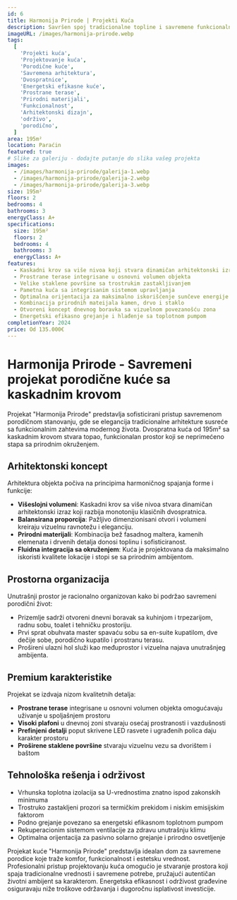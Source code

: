 ```yaml
---
id: 6
title: Harmonija Prirode | Projekti Kuća
description: Savršen spoj tradicionalne topline i savremene funkcionalnosti u ovom dvospratnom porodičnom domu. Projekat kuće nudi prostrane terase, elegantne staklene površine i pažljivo osmišljen prostor za moderan porodični život. Jedinstveno arhitektonsko rešenje sa vrhunskom energetskom efikasnošću i prirodnim materijalima idealno za urbano-suburbane lokacije.
imageURL: /images/harmonija-prirode.webp
tags:
  [
    'Projekti kuća',
    'Projektovanje kuća',
    'Porodične kuće',
    'Savremena arhitektura',
    'Dvospratnice',
    'Energetski efikasne kuće',
    'Prostrane terase',
    'Prirodni materijali',
    'Funkcionalnost',
    'Arhitektonski dizajn',
    'održivo',
    'porodično',
  ]
area: 195m²
location: Paraćin
featured: true
# Slike za galeriju - dodajte putanje do slika vašeg projekta
images:
  - /images/harmonija-prirode/galerija-1.webp
  - /images/harmonija-prirode/galerija-2.webp
  - /images/harmonija-prirode/galerija-3.webp
size: 195m²
floors: 2
bedrooms: 4
bathrooms: 3
energyClass: A+
specifications:
  size: 195m²
  floors: 2
  bedrooms: 4
  bathrooms: 3
  energyClass: A+
features:
  - Kaskadni krov sa više nivoa koji stvara dinamičan arhitektonski izraz
  - Prostrane terase integrisane u osnovni volumen objekta
  - Velike staklene površine sa trostrukim zastakljivanjem
  - Pametna kuća sa integrisanim sistemom upravljanja
  - Optimalna orijentacija za maksimalno iskorišćenje sunčeve energije
  - Kombinacija prirodnih mateijala kamen, drvo i staklo
  - Otvoreni koncept dnevnog boravka sa vizuelnom povezanošću zona
  - Energetski efikasno grejanje i hlađenje sa toplotnom pumpom
completionYear: 2024
price: Od 135.000€
---
```


# Harmonija Prirode - Savremeni projekat porodične kuće sa kaskadnim krovom

Projekat "Harmonija Prirode" predstavlja sofisticirani pristup savremenom porodičnom stanovanju, gde se elegancija tradicionalne arhitekture susreće sa funkcionalnim zahtevima modernog života. Dvospratna kuća od 195m² sa kaskadnim krovom stvara topao, funkcionalan prostor koji se neprimećeno stapa sa prirodnim okruženjem.

## Arhitektonski koncept

Arhitektura objekta počiva na principima harmoničnog spajanja forme i funkcije:

- **Višeslojni volumeni**: Kaskadni krov sa više nivoa stvara dinamičan arhitektonski izraz koji razbija monotoniju klasičnih dvospratnica.
- **Balansirana proporcija**: Pažljivo dimenzionisani otvori i volumeni kreiraju vizuelnu ravnotežu i eleganciju.
- **Prirodni materijali**: Kombinacija bež fasadnog maltera, kamenih elemenata i drvenih detalja donosi toplinu i sofisticiranost.
- **Fluidna integracija sa okruženjem**: Kuća je projektovana da maksimalno iskoristi kvalitete lokacije i stopi se sa prirodnim ambijentom.

## Prostorna organizacija

Unutrašnji prostor je racionalno organizovan kako bi podržao savremeni porodični život:

- Prizemlje sadrži otvoreni dnevni boravak sa kuhinjom i trpezarijom, radnu sobu, toalet i tehničku prostoriju.
- Prvi sprat obuhvata master spavaću sobu sa en-suite kupatilom, dve dečije sobe, porodično kupatilo i prostranu terasu.
- Prošireni ulazni hol služi kao međuprostor i vizuelna najava unutrašnjeg ambijenta.

## Premium karakteristike

Projekat se izdvaja nizom kvalitetnih detalja:

- **Prostrane terase** integrisane u osnovni volumen objekta omogućavaju uživanje u spoljašnjem prostoru
- **Visoki plafoni** u dnevnoj zoni stvaraju osećaj prostranosti i vazdušnosti
- **Prefinjeni detalji** poput skrivene LED rasvete i ugrađenih polica daju karakter prostoru
- **Proširene staklene površine** stvaraju vizuelnu vezu sa dvorištem i baštom

## Tehnološka rešenja i održivost

- Vrhunska toplotna izolacija sa U-vrednostima znatno ispod zakonskih minimuma
- Trostruko zastakljeni prozori sa termičkim prekidom i niskim emisijskim faktorom
- Podno grejanje povezano sa energetski efikasnom toplotnom pumpom
- Rekuperacionim sistemom ventilacije za zdravu unutrašnju klimu
- Optimalna orijentacija za pasivno solarno grejanje i prirodno osvetljenje

Projekat kuće "Harmonija Prirode" predstavlja idealan dom za savremene porodice koje traže komfor, funkcionalnost i estetsku vrednost. Profesionalni pristup projektovanju kuća omogućio je stvaranje prostora koji spaja tradicionalne vrednosti i savremene potrebe, pružajući autentičan životni ambijent sa karakterom. Energetska efikasnost i održivost građevine osiguravaju niže troškove održavanja i dugoročnu isplativost investicije.
